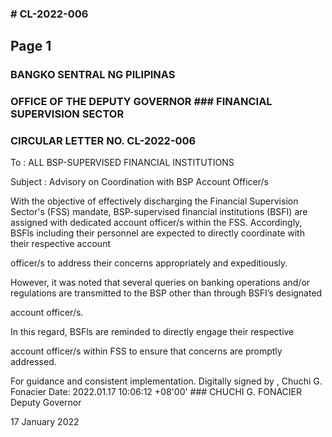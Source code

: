### # CL-2022-006

## Page 1

### BANGKO SENTRAL NG PILIPINAS

### OFFICE OF THE DEPUTY GOVERNOR ### FINANCIAL SUPERVISION SECTOR

### CIRCULAR LETTER NO. CL-2022-006

To : ALL BSP-SUPERVISED FINANCIAL INSTITUTIONS

Subject : Advisory on Coordination with BSP Account Officer/s

With the objective of effectively discharging the Financial Supervision Sector's (FSS) mandate, BSP-supervised financial institutions (BSFI) are assigned with dedicated account officer/s within the FSS. Accordingly, BSFls including their personnel are expected to directly coordinate with their respective account

officer/s to address their concerns appropriately and expeditiously.

However, it was noted that several queries on banking operations and/or regulations are transmitted to the BSP other than through BSFI’s designated

account officer/s.

In this regard, BSFls are reminded to directly engage their respective

account officer/s within FSS to ensure that concerns are promptly addressed.

For guidance and consistent implementation. Digitally signed by , Chuchi G. Fonacier Date: 2022.01.17 10:06:12 +08'00' ### CHUCHI G. FONACIER Deputy Governor

17 January 2022 